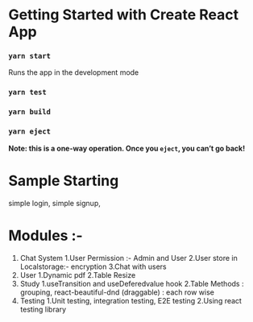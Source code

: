 # Getting Started with Create React App
### `yarn start`
Runs the app in the development mode
### `yarn test`
### `yarn build`
### `yarn eject`
**Note: this is a one-way operation. Once you `eject`, you can’t go back!**

# Sample Starting
simple login,
simple signup,

# Modules :- 
1. Chat System 
    1.User Permission :- Admin and User 
    2.User store in Localstorage:- encryption
    3.Chat with users
2. User
    1.Dynamic pdf 
    2.Table Resize
3. Study 
    1.useTransition and useDeferedvalue hook
    2.Table Methods : 
        grouping,
        react-beautiful-dnd (draggable) : each row wise
4. Testing
    1.Unit testing, integration testing, E2E testing
    2.Using react testing library